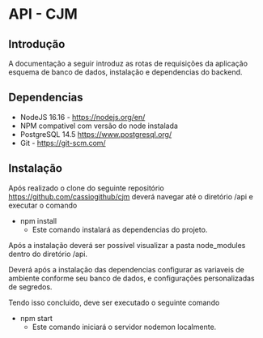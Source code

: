 # API - CJM

## Introdução

A documentação a seguir introduz as rotas de requisições da aplicação
esquema de banco de dados, instalação e dependencias do backend.

## Dependencias

- NodeJS 16.16 - https://nodejs.org/en/
- NPM compativel com versão do node instalada
- PostgreSQL 14.5 https://www.postgresql.org/
- Git - https://git-scm.com/

## Instalação

Após realizado o clone do seguinte repositório https://github.com/cassiogithub/cjm deverá navegar até o diretório /api e executar o comando

- npm install
  - Este comando instalará as dependencias do projeto.

Após a instalação deverá ser possível visualizar a pasta node_modules dentro do diretório /api.

Deverá após a instalação das dependencias configurar as variaveis de ambiente conforme seu banco de dados, e configurações personalizadas de segredos.

Tendo isso concluido, deve ser executado o seguinte comando

- npm start
  - Este comando iniciará o servidor nodemon localmente.



